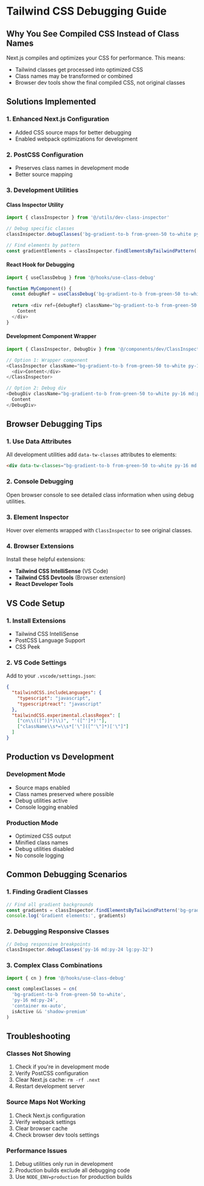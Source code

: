 # Tailwind CSS Debugging Guide

## Why You See Compiled CSS Instead of Class Names

Next.js compiles and optimizes your CSS for performance. This means:
- Tailwind classes get processed into optimized CSS
- Class names may be transformed or combined
- Browser dev tools show the final compiled CSS, not original classes

## Solutions Implemented

### 1. Enhanced Next.js Configuration
- Added CSS source maps for better debugging
- Enabled webpack optimizations for development

### 2. PostCSS Configuration
- Preserves class names in development mode
- Better source mapping

### 3. Development Utilities

#### Class Inspector Utility
```typescript
import { classInspector } from '@/utils/dev-class-inspector'

// Debug specific classes
classInspector.debugClasses('bg-gradient-to-b from-green-50 to-white py-16 md:py-24')

// Find elements by pattern
const gradientElements = classInspector.findElementsByTailwindPattern('bg-gradient')
```

#### React Hook for Debugging
```typescript
import { useClassDebug } from '@/hooks/use-class-debug'

function MyComponent() {
  const debugRef = useClassDebug('bg-gradient-to-b from-green-50 to-white py-16 md:py-24', 'hero-section')
  
  return <div ref={debugRef} className="bg-gradient-to-b from-green-50 to-white py-16 md:py-24">
    Content
  </div>
}
```

#### Development Component Wrapper
```typescript
import { ClassInspector, DebugDiv } from '@/components/dev/ClassInspector'

// Option 1: Wrapper component
<ClassInspector className="bg-gradient-to-b from-green-50 to-white py-16 md:py-24" debugName="hero">
  <div>Content</div>
</ClassInspector>

// Option 2: Debug div
<DebugDiv className="bg-gradient-to-b from-green-50 to-white py-16 md:py-24" debugName="hero">
  Content
</DebugDiv>
```

## Browser Debugging Tips

### 1. Use Data Attributes
All development utilities add `data-tw-classes` attributes to elements:
```html
<div data-tw-classes="bg-gradient-to-b from-green-50 to-white py-16 md:py-24">
```

### 2. Console Debugging
Open browser console to see detailed class information when using debug utilities.

### 3. Element Inspector
Hover over elements wrapped with `ClassInspector` to see original classes.

### 4. Browser Extensions
Install these helpful extensions:
- **Tailwind CSS IntelliSense** (VS Code)
- **Tailwind CSS Devtools** (Browser extension)
- **React Developer Tools**

## VS Code Setup

### 1. Install Extensions
- Tailwind CSS IntelliSense
- PostCSS Language Support
- CSS Peek

### 2. VS Code Settings
Add to your `.vscode/settings.json`:
```json
{
  "tailwindCSS.includeLanguages": {
    "typescript": "javascript",
    "typescriptreact": "javascript"
  },
  "tailwindCSS.experimental.classRegex": [
    ["cn\\(([^)]*)\\)", "'([^']*)'"],
    ["className\\s*=\\s*['\"]([^'\"]*)['\"]"]
  ]
}
```

## Production vs Development

### Development Mode
- Source maps enabled
- Class names preserved where possible
- Debug utilities active
- Console logging enabled

### Production Mode
- Optimized CSS output
- Minified class names
- Debug utilities disabled
- No console logging

## Common Debugging Scenarios

### 1. Finding Gradient Classes
```typescript
// Find all gradient backgrounds
const gradients = classInspector.findElementsByTailwindPattern('bg-gradient')
console.log('Gradient elements:', gradients)
```

### 2. Debugging Responsive Classes
```typescript
// Debug responsive breakpoints
classInspector.debugClasses('py-16 md:py-24 lg:py-32')
```

### 3. Complex Class Combinations
```typescript
import { cn } from '@/hooks/use-class-debug'

const complexClasses = cn(
  'bg-gradient-to-b from-green-50 to-white',
  'py-16 md:py-24',
  'container mx-auto',
  isActive && 'shadow-premium'
)
```

## Troubleshooting

### Classes Not Showing
1. Check if you're in development mode
2. Verify PostCSS configuration
3. Clear Next.js cache: `rm -rf .next`
4. Restart development server

### Source Maps Not Working
1. Check Next.js configuration
2. Verify webpack settings
3. Clear browser cache
4. Check browser dev tools settings

### Performance Issues
1. Debug utilities only run in development
2. Production builds exclude all debugging code
3. Use `NODE_ENV=production` for production builds

